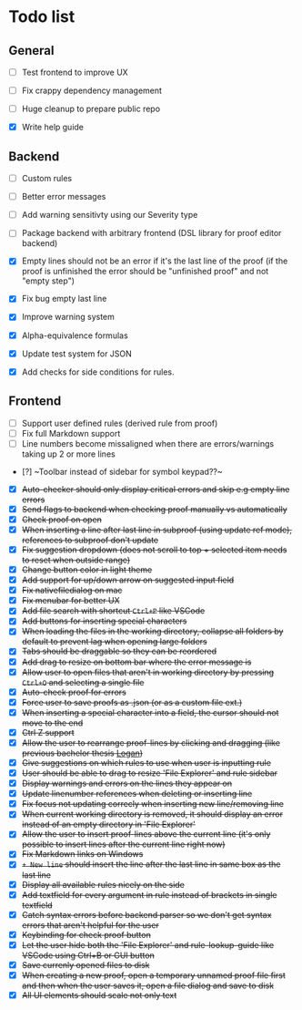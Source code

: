 # Todo list

## General
- [ ] Test frontend to improve UX
- [ ] Fix crappy dependency management
- [ ] Huge cleanup to prepare public repo

- [x] Write help guide

## Backend
- [ ] Custom rules
- [ ] Better error messages
- [ ] Add warning sensitivty using our Severity type
- [ ] Package backend with arbitrary frontend (DSL library for proof editor backend)

- [x] Empty lines should not be an error if it's the last line of the proof (if the proof is unfinished the error should be "unfinished proof" and not "empty step")
- [x] Fix bug empty last line
- [x] Improve warning system
- [x] Alpha-equivalence formulas
- [x] Update test system for JSON
- [x] Add checks for side conditions for rules.

## Frontend
- [ ] Support user defined rules (derived rule from proof)
- [ ] Fix full Markdown support
- [ ] Line numbers become missaligned when there are errors/warnings taking up 2 or more lines

- [?] ~Toolbar instead of sidebar for symbol keypad??~

- [x] ~~Auto-checker should only display critical errors and skip e.g empty line errors~~
- [x] ~~Send flags to backend when checking proof manually vs automatically~~
- [x] ~~Check proof on open~~
- [x] ~~When inserting a line after last line in subproof (using update ref mode), references to subproof don't update~~
- [x] ~~Fix suggestion dropdown (does not scroll to top + selected item needs to reset when outside range)~~
- [x] ~~Change button color in light theme~~
- [x] ~~Add support for up/down arrow on suggested input field~~
- [x] ~~Fix nativefiledialog on mac~~
- [x] ~~Fix menubar for better UX~~
- [x] ~~Add file search with shortcut `Ctrl+P` like VSCode~~
- [x] ~~Add buttons for inserting special characters~~
- [x] ~~When loading the files in the working directory, collapse all folders by default to prevent lag when opening large folders~~
- [x] ~~Tabs should be draggable so they can be reordered~~
- [x] ~~Add drag to resize on bottom bar where the error message is~~
- [x] ~~Allow user to open files that aren't in working directory by pressing `Ctrl+O` and selecting a single file~~
- [x] ~~Auto-check proof for errors~~
- [x] ~~Force user to save proofs as .json (or as a custom file ext.)~~
- [x] ~~When inserting a special character into a field, the cursor should not move to the end~~
- [x] ~~Ctrl Z support~~
- [x] ~~Allow the user to rearrange proof-lines by clicking and dragging (like previous bachelor thesis [Logan](https://odr.chalmers.se/server/api/core/bitstreams/e3cadeaa-efab-4e66-9a18-a41af5617d3e/content))~~
- [x] ~~Give suggestions on which rules to use when user is inputting rule~~
- [x] ~~User should be able to drag to resize 'File Explorer' and rule sidebar~~
- [x] ~~Display warnings and errors on the lines they appear on~~
- [x] ~~Update linenumber references when deleting or inserting line~~
- [x] ~~Fix focus not updating correcly when inserting new line/removing line~~
- [x] ~~When current working directory is removed, it should display an error instead of an empty directory in 'File Explorer'~~
- [x] ~~Allow the user to insert proof-lines above the current line (it's only possible to insert lines after the current line right now)~~
- [x] ~~Fix Markdown links on Windows~~
- [x] ~~`+ New line` should insert the line after the last line in same box as the last line~~
- [x] ~~Display all available rules nicely on the side~~
- [x] ~~Add textfield for every argument in rule instead of brackets in single textfield~~
- [x] ~~Catch syntax errors before backend parser so we don't get syntax errors that aren't helpful for the user~~
- [x] ~~Keybinding for check proof button~~
- [x] ~~Let the user hide both the 'File Explorer' and rule-lookup-guide like VSCode using Ctrl+B or GUI button~~
- [x] ~~Save currenly opened files to disk~~
- [x] ~~When creating a new proof, open a temporary unnamed proof file first and then when the user saves it, open a file dialog and save to disk~~
- [x] ~~All UI elements should scale not only text~~